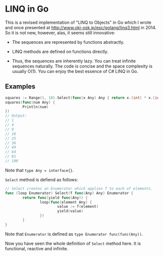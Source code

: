# LINQ in Go

This is a revised implementation of "LINQ to Objects" in Go
which I wrote and once presented at 
<http://www.oki-osk.jp/esc/golang/linq3.html> in 2014.
So it is not new, however, alas, it seems still innovative:

- The sequences are represented by functions abstractly.

- LINQ methods are defined on functions directly.

- Thus, the sequences are inherently lazy.
  You can treat infinite sequences naturally.
  The code is concise and the space complexity is usually O(1).
  You can enjoy the best essence of C# LINQ in Go.

## Examples

```Go
squares := Range(1, 10).Select(func(x Any) Any { return x.(int) * x.(int) })
squares(func(num Any) {
        Println(num)
})
// Output:
// 1
// 4
// 9
// 16
// 25
// 36
// 49
// 64
// 81
// 100
```

Note that `type Any = interface{}`.

`Select` method is defiend as follows:

```Go
// Select creates an Enumerator which applies f to each of elements.
func (loop Enumerator) Select(f func(Any) Any) Enumerator {
        return func(yield func(Any)) {
                loop(func(element Any) {
                        value := f(element)
                        yield(value)
                })
        }
}
```

Note that `Enumerator` is defined as `type Enumerator func(func(Any))`.

Now you have seen the whole definition of `Select` method here.
It is functional, reactive and infinite.
